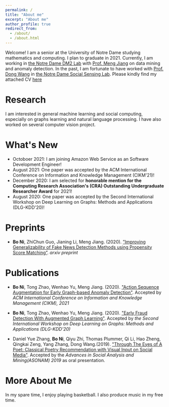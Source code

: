 ```yaml
---
permalink: /
title: "About me"
excerpt: "About me"
author_profile: true
redirect_from: 
  - /about/
  - /about.html
---
```


 Welcome! I am a senior at the University of Notre Dame studying mathematics and computing. I plan to graduate in 2021. Currently, I am working in [the Notre Dame DM2 Lab](https://www.meng-jiang.com/lab.html) with [Prof. Meng Jiang](https://www.meng-jiang.com/) on data mining and anomaly detection. In the past, I am fortunate to have worked with [Prof. Dong Wang](https://www3.nd.edu/~dwang5/) in [the Notre Dame Social Sensing Lab](https://www3.nd.edu/~sslab/). Please kindly find my attached CV [here](https://arstanley.github.io/files/spring_2020.pdf)

Research
======
 I am interested in general machine learning and social computing, especially on graphs learning and natural language processing. I have also worked on several computer vision project. 

What's New
======
* Octoboer 2021: I am joining Amazon Web Service as an Software Development Engineer!
* August 2021: One paper was accepted by the ACM International Conference on Information and Knowledge Management (CIKM'21)! 
* December 2020: I am selected for **honorable mention for the Computing Research Association's (CRA) Outstanding Undergraduate Researcher Award** for 2021!
* August 2020: One paper was accepted by the Second International Workshop on Deep Learning on Graphs: Methods and Applications (DLG-KDD'20)!

Preprints
=====

* **Bo Ni**, ZhiChun Guo, Jianing Li, Meng Jiang. (2020). [”Improving Generalizability of Fake News Detection Methods using Propensity Score Matching”](https://arxiv.org/abs/2002.00838). _arxiv preprint_

Publications
======
 * **Bo Ni**, Tong Zhao, Wenhao Yu, Meng Jiang. (2020). ["Action Sequence Augmentation for Early Graph-based Anomaly Detection"](https://arxiv.org/pdf/2010.10016.pdf). Accepted by _ACM International Conference on Information and Knowledge Management (CIKM), 2021_
 
 * **Bo Ni**, Tong Zhao, Wenhao Yu, Meng Jiang. (2020). ["Early Fraud Detection With Augmented Graph Learning"](http://www.meng-jiang.com/pubs/earlyfraud-dlg20/earlyfraud-dlg20-paper.pdf). Accepted by _the Second International Workshop on Deep Learning on Graphs: Methods and Applications (DLG-KDD’20)_
 
 * Daniel Yue Zhang, **Bo Ni**, Qiyu Zhi, Thomas Plummer, Qi Li, Hao Zheng, Qingkai Zeng, Yang Zhang, Dong Wang.(2019). ["Through The Eyes of A Poet: Classical Poetry Recommendation with Visual Input on Social Media"](https://ieeexplore.ieee.org/document/9073288). Accepted by the _Advances in Social Analysis and Mining(ASONAM) 2019_ as oral presentation.

More About Me
======
 In my spare time, I enjoy playing basketball. I also produce music in my free time. 



